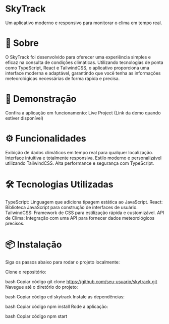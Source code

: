 # SkyTrack
Um aplicativo moderno e responsivo para monitorar o clima em tempo real.

# 📌 Sobre
O SkyTrack foi desenvolvido para oferecer uma experiência simples e eficaz na consulta de condições climáticas. Utilizando tecnologias de ponta como TypeScript, React e TailwindCSS, o aplicativo proporciona uma interface moderna e adaptável, garantindo que você tenha as informações meteorológicas necessárias de forma rápida e precisa.

# 🚀 Demonstração
Confira a aplicação em funcionamento: Live Project (Link da demo quando estiver disponível)

# ⚙️ Funcionalidades

Exibição de dados climáticos em tempo real para qualquer localização.
Interface intuitiva e totalmente responsiva.
Estilo moderno e personalizável utilizando TailwindCSS.
Alta performance e segurança com TypeScript.

# 🛠️ Tecnologias Utilizadas

TypeScript: Linguagem que adiciona tipagem estática ao JavaScript.
React: Biblioteca JavaScript para construção de interfaces de usuário.
TailwindCSS: Framework de CSS para estilização rápida e customizável.
API de Clima: Integração com uma API para fornecer dados meteorológicos precisos.

# 📦 Instalação
Siga os passos abaixo para rodar o projeto localmente:

Clone o repositório:

bash
Copiar código
git clone https://github.com/seu-usuario/skytrack.git
Navegue até o diretório do projeto:

bash
Copiar código
cd skytrack
Instale as dependências:

bash
Copiar código
npm install
Rode a aplicação:

bash
Copiar código
npm start
